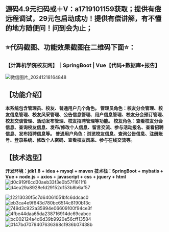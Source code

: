 ## 源码4.9元扫码或＋V：a1719101159获取；提供有偿远程调试，29元包启动成功！提供有偿讲解，有不懂的地方随便问！问到会为止；
## ⭐代码截图、功能效果截图在二维码下面⭐：
### 【计算机学院校友网】｜SpringBoot | Vue【代码+数据库+报告】
![微信图片_20241218164848](https://github.com/user-attachments/assets/646b2784-afb8-47ee-a4d4-5ccc9f96b331)

## 【功能介绍】
**本系统包含管理员、校友、普通用户几个角色。
管理员角色：校友分会管理、校友信息管理、校友风采管理、公告信息管理、用户信息管理、校友分会预订管理、校友交谈管理、活动发布管理、校友招聘管理等功能。
校友角色：查看校友分会信息、查询校友信息、发布/修改个人信息、留言交流、参与活动报名、查看招聘信息、发布招聘信息等。
普通用户角色：浏览校友信息、查询公告信息、注册账号、登录系统、修改个人密码、查看校友风采、参与在线交流等。**

## 【技术选型】
**开发环境：jdk1.8 + idea + mysql + maven 
技术栈：SpringBoot +  mybatis +  Vue + node.js + axios + javascript + css + jquery + html**
![d0c919f6cd30aeb33f3e0b57f1611f8](https://github.com/user-attachments/assets/0b803ae1-b28f-499d-9989-62e9b5688d3a)
![d4ea29a8928efd29152d153b8b6af57](https://github.com/user-attachments/assets/265d146b-8fe3-4cb0-9ae7-1c170b4e504b)

![12213030f5c7d64061051bfc6ddcac0](https://github.com/user-attachments/assets/2d846013-71a7-471b-9cb3-5cefdfef5fff)
![eb3ca4e9f643d780bc6514c8190b13c](https://github.com/user-attachments/assets/86981c4a-6c63-4882-95bd-d284e2af72ee)
![749d3c922a35994e06609100f94ce3f](https://github.com/user-attachments/assets/800b9715-d3b5-403a-abc0-cd216e3e593d)
![4fbe44daa65da238716914dc69cabcc](https://github.com/user-attachments/assets/2a38370c-5306-4733-bd35-2e05d8c524fa)
![bc002124a4d6d39b9920e56cff13584](https://github.com/user-attachments/assets/296ac455-8fd0-4a50-ae1b-cb678451015d)
![0147bd7079407636368c1936b07438b](https://github.com/user-attachments/assets/a9754d7f-56a8-4b18-9576-d84518c0646d)














